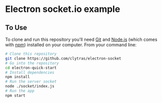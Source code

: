 # Electron socket.io example

## To Use

To clone and run this repository you'll need [Git](https://git-scm.com) and [Node.js](https://nodejs.org/en/download/) (which comes with [npm](http://npmjs.com)) installed on your computer. From your command line:

```bash
# Clone this repository
git clone https://github.com/clytras/electron-socket
# Go into the repository
cd electron-quick-start
# Install dependencies
npm install
# Run the server socket
node ./socket/index.js
# Run the app
npm start
```
